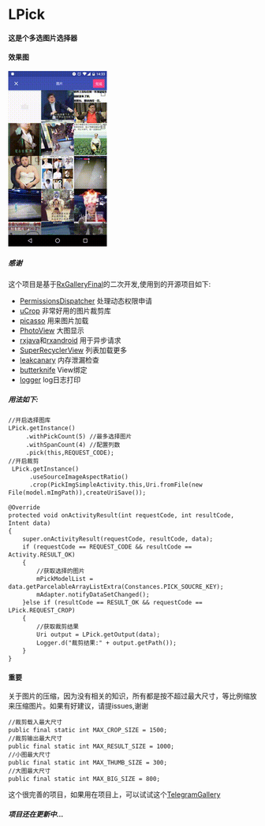 # LPick
#### 这是个多选图片选择器
#### 效果图
![LPick](https://github.com/LinXiaoTao/LPick/blob/master/gif/lpick.gif)
##### 感谢
这个项目是基于[RxGalleryFinal](https://github.com/FinalTeam/RxGalleryFinal)的二次开发,使用到的开源项目如下:
* [PermissionsDispatcher](https://github.com/hotchemi/PermissionsDispatcher) 处理动态权限申请
* [uCrop](https://github.com/Yalantis/uCrop) 非常好用的图片裁剪库
* [picasso](https://github.com/square/picasso) 用来图片加载
* [PhotoView](https://github.com/chrisbanes/PhotoView) 大图显示
* [rxjava](https://github.com/ReactiveX/RxJava)和[rxandroid](https://github.com/ReactiveX/RxAndroid) 用于异步请求
* [SuperRecyclerView](https://github.com/Malinskiy/SuperRecyclerView) 列表加载更多
* [leakcanary](https://github.com/square/leakcanary) 内存泄漏检查
* [butterknife](https://github.com/JakeWharton/butterknife) View绑定
* [logger](https://github.com/orhanobut/logger) log日志打印

##### 用法如下:
```
//开启选择图库
LPick.getInstance()
     .withPickCount(5) //最多选择图片
     .withSpanCount(4) //配置列数
     .pick(this,REQUEST_CODE);
//开启裁剪
 LPick.getInstance()
      .useSourceImageAspectRatio()
      .crop(PickImgSimpleActivity.this,Uri.fromFile(new File(model.mImgPath)),createUriSave());

```
```
@Override
protected void onActivityResult(int requestCode, int resultCode, Intent data)
{
    super.onActivityResult(requestCode, resultCode, data);
    if (requestCode == REQUEST_CODE && resultCode == Activity.RESULT_OK)
    {
        //获取选择的图片
        mPickModelList = data.getParcelableArrayListExtra(Constances.PICK_SOUCRE_KEY);
        mAdapter.notifyDataSetChanged();
    }else if (resultCode == RESULT_OK && requestCode == LPick.REQUEST_CROP)
    {
        //获取裁剪结果
        Uri output = LPick.getOutput(data);
        Logger.d("裁剪结果:" + output.getPath());
    }
}
```
#### 重要
关于图片的压缩，因为没有相关的知识，所有都是按不超过最大尺寸，等比例缩放来压缩图片。如果有好建议，请提issues,谢谢
```
//裁剪载入最大尺寸
public final static int MAX_CROP_SIZE = 1500;
//裁剪输出最大尺寸
public final static int MAX_RESULT_SIZE = 1000;
//小图最大尺寸
public final static int MAX_THUMB_SIZE = 300;
//大图最大尺寸
public final static int MAX_BIG_SIZE = 800;
```
这个很完善的项目，如果用在项目上，可以试试这个[TelegramGallery](https://github.com/TangXiaoLv/TelegramGallery)


##### 项目还在更新中...
